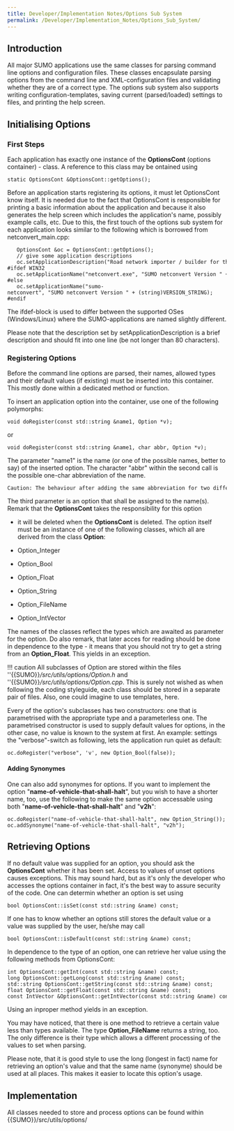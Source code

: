 ```yaml
---
title: Developer/Implementation Notes/Options Sub System
permalink: /Developer/Implementation_Notes/Options_Sub_System/
---
```


## Introduction

All major SUMO applications use the same classes for parsing command
line options and configuration files. These classes encapsulate parsing
options from the command line and XML-configuration files and validating
whether they are of a correct type. The options sub system also supports
writing configuration-templates, saving current (parsed/loaded) settings
to files, and printing the help screen.

## Initialising Options

### First Steps

Each application has exactly one instance of the **OptionsCont**
(options container) - class. A reference to this class may be ontained
using

```
static OptionsCont &OptionsCont::getOptions();
```

Before an application starts registering its options, it must let
OptionsCont know itself. It is needed due to the fact that OptionsCont
is responsible for printing a basic information about the application
and because it also generates the help screen which includes the
application's name, possibly example calls, etc. Due to this, the first
touch of the options sub system for each application looks similar to
the following which is borrowed from netconvert_main.cpp:

```
   OptionsCont &oc = OptionsCont::getOptions();
   // give some application descriptions
   oc.setApplicationDescription("Road network importer / builder for the road traffic simulation SUMO.");
#ifdef WIN32
   oc.setApplicationName("netconvert.exe", "SUMO netconvert Version " + (string)VERSION_STRING);
#else
   oc.setApplicationName("sumo-netconvert", "SUMO netconvert Version " + (string)VERSION_STRING);
#endif
```

The ifdef-block is used to differ between the supported OSes
(Windows/Linux) where the SUMO-applications are named slightly
different.

Please note that the description set by setApplicationDescription is a
brief description and should fit into one line (be not longer than 80
characters).

### Registering Options

Before the command line options are parsed, their names, allowed types
and their default values (if existing) must be inserted into this
container. This mostly done within a dedicated method or function.

To insert an application option into the container, use one of the
following polymorphs:

```
void doRegister(const std::string &name1, Option *v);
```

or

```
void doRegister(const std::string &name1, char abbr, Option *v);
```

The parameter "name1" is the name (or one of the possible names, better
to say) of the inserted option. The character "abbr" within the second
call is the possible one-char abbreviation of the name.

```
Caution: The behaviour after adding the same abbreviation for two different options is not defined.
```

The third parameter is an option that shall be assigned to the name(s).
Remark that the **OptionsCont** takes the responsibility for this option
- it will be deleted when the **OptionsCont** is deleted. The option
itself must be an instance of one of the following classes, which all
are derived from the class **Option**:

- Option_Integer
- Option_Bool
- Option_Float
- Option_String
- Option_FileName
- Option_IntVector

The names of the classes reflect the types which are awaited as
parameter for the option. Do also remark, that later acces for reading
should be done in dependence to the type - it means that you should not
try to get a string from an **Option_Float**. This yields in an
exception.

!!! caution
    All subclasses of Option are stored within the files ''{{SUMO}}*/src/utils/options/Option.h* and ''{{SUMO}}*/src/utils/options/Option.cpp*. This is surely not wished as when following the coding styleguide, each class should be stored in a separate pair of files. Also, one could imagine to use templates, here.

Every of the option's subclasses has two constructors: one
that is parametrised with the appropriate type and a parameterless one.
The parametrised constructor is used to supply default values for
options, in the other case, no value is known to the system at first. An
example: settings the "verbose"-switch as following, lets the
application run quiet as default:

```
oc.doRegister("verbose", 'v', new Option_Bool(false));
```

#### Adding Synonymes

One can also add synonymes for options. If you want to implement the
option "**name-of-vehicle-that-shall-halt**", but you wish to have a
shorter name, too, use the following to make the same option accessable
using both "**name-of-vehicle-that-shall-halt**" and "**v2h**":

```
oc.doRegister("name-of-vehicle-that-shall-halt", new Option_String());
oc.addSynonyme("name-of-vehicle-that-shall-halt", "v2h");
```

## Retrieving Options

If no default value was supplied for an option, you should ask the
**OptionsCont** whether it has been set. Access to values of unset
options causes exceptions. This may sound hard, but as it's only the
developer who accesses the options container in fact, it's the best way
to assure security of the code. One can determin whether an option is
set using

```
bool OptionsCont::isSet(const std::string &name) const;
```

If one has to know whether an options still stores the default value or
a value was supplied by the user, he/she may call

```
bool OptionsCont::isDefault(const std::string &name) const;
```

In dependence to the type of an option, one can retrieve her value using
the following methods from OptionsCont:

```
int OptionsCont::getInt(const std::string &name) const;
long OptionsCont::getLong(const std::string &name) const;
std::string OptionsCont::getString(const std::string &name) const;
float OptionsCont::getFloat(const std::string &name) const;
const IntVector &OptionsCont::getIntVector(const std::string &name) const;
```

Using an inproper method yields in an exception.

You may have noticed, that there is one method to retrieve a certain
value less than types available. The type **Option_FileName** returns a
string, too. The only difference is their type which allows a different
processing of the values to set when parsing.

Please note, that it is good style to use the long (longest in fact)
name for retrieving an option's value and that the same name (synonyme)
should be used at all places. This makes it easier to locate this
option's usage.

## Implementation

All classes needed to store and process options can be found within
{{SUMO}}/src/utils/options/